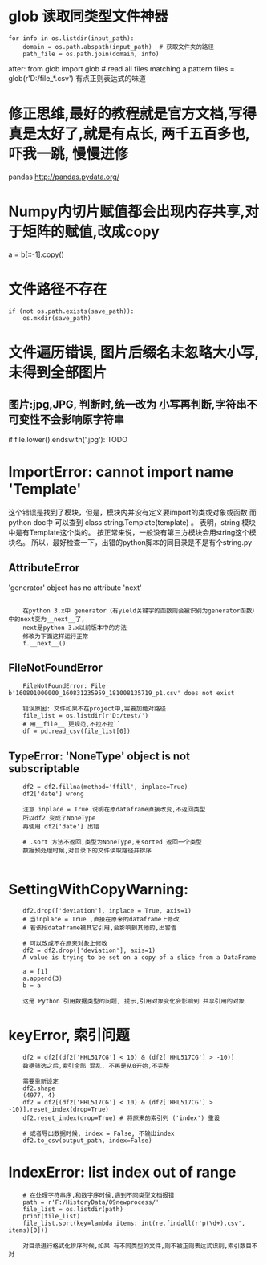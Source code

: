 # glob 读取同类型文件神器
    for info in os.listdir(input_path):
        domain = os.path.abspath(input_path)  # 获取文件夹的路径
        path_file = os.path.join(domain, info) 
after:
        from glob import glob  # read all files matching a pattern
        files = glob(r'D:/file_*.csv')
有点正则表达式的味道


# 修正思维,最好的教程就是官方文档,写得真是太好了,就是有点长, 两千五百多也,吓我一跳, 慢慢进修
pandas  http://pandas.pydata.org/

# Numpy内切片赋值都会出现内存共享,对于矩阵的赋值,改成copy
a = b[::-1].copy()


# 文件路径不存在
    if (not os.path.exists(save_path)):
        os.mkdir(save_path)


# 文件遍历错误, 图片后缀名未忽略大小写,未得到全部图片
## 图片:jpg,JPG,  判断时,统一改为 小写再判断,字符串不可变性不会影响原字符串
if file.lower().endswith('.jpg'):
    TODO



# ImportError: cannot import name 'Template'
这个错误是找到了模块，但是，模块内并没有定义要import的类或对象或函数
而python doc中 可以查到 class string.Template(template) 。
表明，string 模块中是有Template这个类的。
按正常来说，一般没有第三方模块会用string这个模块名。
所以，最好检查一下，出错的python脚本的同目录是不是有个string.py

## AttributeError
 'generator' object has no attribute 'next'
```

    在python 3.x中 generator（有yield关键字的函数则会被识别为generator函数）中的next变为__next__了,
    next是python 3.x以前版本中的方法
    修改为下面这样运行正常
    f.__next__()
```

## FileNotFoundError
```
    FileNotFoundError: File b'160801000000_160831235959_181008135719_p1.csv' does not exist
    
    错误原因: 文件如果不在project中,需要加绝对路径
    file_list = os.listdir(r'D:/test/')
    # 用__file__ 更规范,不拉不拉``
    df = pd.read_csv(file_list[0])

```
## TypeError: 'NoneType' object is not subscriptable
```
    df2 = df2.fillna(method='ffill', inplace=True)
    df2['date'] wrong
    
    注意 inplace = True 说明在原dataframe直接改变,不返回类型
    所以df2 变成了NoneType
    再使用 df2['date'] 出错
    
    # .sort 方法不返回,类型为NoneType,用sorted 返回一个类型
    数据预处理时候,对目录下的文件读取路径并排序


```
# SettingWithCopyWarning:
```
    df2.drop(['deviation'], inplace = True, axis=1)
    # 当inplace = True ,直接在原来的dataframe上修改
    # 若该段dataframe被其它引用,会影响到其他的,出警告
    
    # 可以改成不在原来对象上修改
    df2 = df2.drop(['deviation'], axis=1)
    A value is trying to be set on a copy of a slice from a DataFrame
    
    a = [1]
    a.append(3)
    b = a
    
    这是 Python 引用数据类型的问题, 提示,引用对象变化会影响到 共享引用的对象

```

# keyError, 索引问题
```
    df2 = df2[(df2['HHL517CG'] < 10) & (df2['HHL517CG'] > -10)]
    数据筛选之后,索引全部 混乱, 不再是从0开始,不完整
    
    需要重新设定
    df2.shape
    (4977, 4)
    df2 = df2[(df2['HHL517CG'] < 10) & (df2['HHL517CG'] > -10)].reset_index(drop=True)
    df2.reset_index(drop=True) # 将原来的索引列 ('index') 重设
    
    # 或者导出数据时候, index = False, 不输出index
    df2.to_csv(output_path, index=False)

```
# IndexError: list index out of range
```
    # 在处理字符串序,和数字序时候,遇到不同类型文档报错
    path = r'F:/HistoryData/09newprocess/'
    file_list = os.listdir(path)
    print(file_list)
    file_list.sort(key=lambda items: int(re.findall(r'p(\d+).csv', items)[0]))
    
    对目录进行格式化排序时候,如果 有不同类型的文件,则不被正则表达式识别,索引数目不对
```
